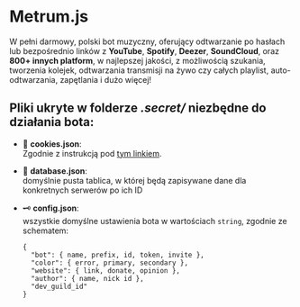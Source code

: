 # Metrum.js

W pełni darmowy, polski bot muzyczny, oferujący odtwarzanie po hasłach lub bezpośrednio linków z **YouTube**, **Spotify**, **Deezer**, **SoundCloud**, oraz **800+ innych platform**, w najlepszej jakości, z możliwością szukania, tworzenia kolejek, odtwarzania transmisji na żywo czy całych playlist, auto-odtwarzania, zapętlania i dużo więcej!

## Pliki ukryte w folderze *.secret/* niezbędne do działania bota:

- 🍪 **cookies.json**:\
  Zgodnie z instrukcją pod [tym linkiem](https://distube.js.org/#/docs/DisTube/main/general/cookie).
    
- 🪪 **database.json**:\
  domyślnie pusta tablica, w której będą zapisywane dane dla konkretnych serwerów po ich ID

- 🗝️ **config.json**:\
  wszystkie domyślne ustawienia bota w wartościach `string`, zgodnie ze schematem:
  ```
  {
    "bot": { name, prefix, id, token, invite },
    "color": { error, primary, secondary },
    "website": { link, donate, opinion },
    "author": { name, nick id },
    "dev_guild_id"
  }
  ```
